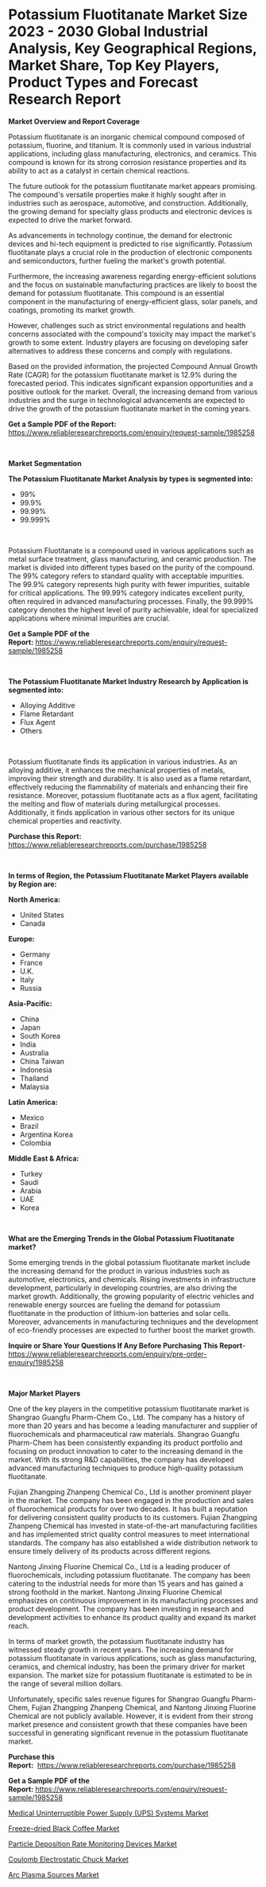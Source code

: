 <p><h1>Potassium Fluotitanate Market Size 2023 - 2030 Global Industrial Analysis, Key Geographical Regions, Market Share, Top Key Players, Product Types and Forecast Research Report</h1></p><p><strong>Market Overview and Report Coverage</strong></p>
<p><p>Potassium fluotitanate is an inorganic chemical compound composed of potassium, fluorine, and titanium. It is commonly used in various industrial applications, including glass manufacturing, electronics, and ceramics. This compound is known for its strong corrosion resistance properties and its ability to act as a catalyst in certain chemical reactions.</p><p>The future outlook for the potassium fluotitanate market appears promising. The compound's versatile properties make it highly sought after in industries such as aerospace, automotive, and construction. Additionally, the growing demand for specialty glass products and electronic devices is expected to drive the market forward.</p><p>As advancements in technology continue, the demand for electronic devices and hi-tech equipment is predicted to rise significantly. Potassium fluotitanate plays a crucial role in the production of electronic components and semiconductors, further fueling the market's growth potential.</p><p>Furthermore, the increasing awareness regarding energy-efficient solutions and the focus on sustainable manufacturing practices are likely to boost the demand for potassium fluotitanate. This compound is an essential component in the manufacturing of energy-efficient glass, solar panels, and coatings, promoting its market growth.</p><p>However, challenges such as strict environmental regulations and health concerns associated with the compound's toxicity may impact the market's growth to some extent. Industry players are focusing on developing safer alternatives to address these concerns and comply with regulations.</p><p>Based on the provided information, the projected Compound Annual Growth Rate (CAGR) for the potassium fluotitanate market is 12.9% during the forecasted period. This indicates significant expansion opportunities and a positive outlook for the market. Overall, the increasing demand from various industries and the surge in technological advancements are expected to drive the growth of the potassium fluotitanate market in the coming years.</p></p>
<p><strong>Get a Sample PDF of the Report:</strong> <a href="https://www.reliableresearchreports.com/enquiry/request-sample/1985258">https://www.reliableresearchreports.com/enquiry/request-sample/1985258</a></p>
<p>&nbsp;</p>
<p><strong>Market Segmentation</strong></p>
<p><strong>The Potassium Fluotitanate Market Analysis by types is segmented into:</strong></p>
<p><ul><li>99%</li><li>99.9%</li><li>99.99%</li><li>99.999%</li></ul></p>
<p>&nbsp;</p>
<p><p>Potassium Fluotitanate is a compound used in various applications such as metal surface treatment, glass manufacturing, and ceramic production. The market is divided into different types based on the purity of the compound. The 99% category refers to standard quality with acceptable impurities. The 99.9% category represents high purity with fewer impurities, suitable for critical applications. The 99.99% category indicates excellent purity, often required in advanced manufacturing processes. Finally, the 99.999% category denotes the highest level of purity achievable, ideal for specialized applications where minimal impurities are crucial.</p></p>
<p><strong>Get a Sample PDF of the Report:</strong>&nbsp;<a href="https://www.reliableresearchreports.com/enquiry/request-sample/1985258">https://www.reliableresearchreports.com/enquiry/request-sample/1985258</a></p>
<p>&nbsp;</p>
<p><strong>The Potassium Fluotitanate Market Industry Research by Application is segmented into:</strong></p>
<p><ul><li>Alloying Additive</li><li>Flame Retardant</li><li>Flux Agent</li><li>Others</li></ul></p>
<p>&nbsp;</p>
<p><p>Potassium fluotitanate finds its application in various industries. As an alloying additive, it enhances the mechanical properties of metals, improving their strength and durability. It is also used as a flame retardant, effectively reducing the flammability of materials and enhancing their fire resistance. Moreover, potassium fluotitanate acts as a flux agent, facilitating the melting and flow of materials during metallurgical processes. Additionally, it finds application in various other sectors for its unique chemical properties and reactivity.</p></p>
<p><strong>Purchase this Report:</strong>&nbsp; <a href="https://www.reliableresearchreports.com/purchase/1985258">https://www.reliableresearchreports.com/purchase/1985258</a></p>
<p>&nbsp;</p>
<p><strong>In terms of Region, the Potassium Fluotitanate Market Players available by Region are:</strong></p>
<p>
    <p> <strong> North America: </strong>
        <ul>
            <li>United States</li>
            <li>Canada</li>
        </ul>
        </p> 
    <p> <strong> Europe: </strong>
        <ul>
            <li>Germany</li>
            <li>France</li>
            <li>U.K.</li>
            <li>Italy</li>
            <li>Russia</li>
        </ul>
        </p> 
    <p> <strong> Asia-Pacific: </strong>
        <ul>
            <li>China</li>
            <li>Japan</li>
            <li>South Korea</li>
            <li>India</li>
            <li>Australia</li>
            <li>China Taiwan</li>
            <li>Indonesia</li>
            <li>Thailand</li>
            <li>Malaysia</li>
        </ul>
        </p> 
    <p> <strong> Latin America: </strong>
        <ul>
            <li>Mexico</li>
            <li>Brazil</li>
            <li>Argentina Korea</li>
            <li>Colombia</li>
        </ul>
        </p> 
    <p> <strong> Middle East & Africa: </strong>
        <ul>
            <li>Turkey</li>
            <li>Saudi</li>
            <li>Arabia</li>
            <li>UAE</li>
            <li>Korea</li>
        </ul>
    </p>
    </p>
<p>&nbsp;</p>
<p><strong>What are the Emerging Trends in the Global Potassium Fluotitanate market?</strong></p>
<p><p>Some emerging trends in the global potassium fluotitanate market include the increasing demand for the product in various industries such as automotive, electronics, and chemicals. Rising investments in infrastructure development, particularly in developing countries, are also driving the market growth. Additionally, the growing popularity of electric vehicles and renewable energy sources are fueling the demand for potassium fluotitanate in the production of lithium-ion batteries and solar cells. Moreover, advancements in manufacturing techniques and the development of eco-friendly processes are expected to further boost the market growth.</p></p>
<p><strong>Inquire or Share Your Questions If Any Before Purchasing This Report</strong>- <a href="https://www.reliableresearchreports.com/enquiry/pre-order-enquiry/1985258">https://www.reliableresearchreports.com/enquiry/pre-order-enquiry/1985258</a></p>
<p>&nbsp;</p>
<p><strong>Major Market Players</strong></p>
<p><p>One of the key players in the competitive potassium fluotitanate market is Shangrao Guangfu Pharm-Chem Co., Ltd. The company has a history of more than 20 years and has become a leading manufacturer and supplier of fluorochemicals and pharmaceutical raw materials. Shangrao Guangfu Pharm-Chem has been consistently expanding its product portfolio and focusing on product innovation to cater to the increasing demand in the market. With its strong R&D capabilities, the company has developed advanced manufacturing techniques to produce high-quality potassium fluotitanate.</p><p>Fujian Zhangping Zhanpeng Chemical Co., Ltd is another prominent player in the market. The company has been engaged in the production and sales of fluorochemical products for over two decades. It has built a reputation for delivering consistent quality products to its customers. Fujian Zhangping Zhanpeng Chemical has invested in state-of-the-art manufacturing facilities and has implemented strict quality control measures to meet international standards. The company has also established a wide distribution network to ensure timely delivery of its products across different regions.</p><p>Nantong Jinxing Fluorine Chemical Co., Ltd is a leading producer of fluorochemicals, including potassium fluotitanate. The company has been catering to the industrial needs for more than 15 years and has gained a strong foothold in the market. Nantong Jinxing Fluorine Chemical emphasizes on continuous improvement in its manufacturing processes and product development. The company has been investing in research and development activities to enhance its product quality and expand its market reach.</p><p>In terms of market growth, the potassium fluotitanate industry has witnessed steady growth in recent years. The increasing demand for potassium fluotitanate in various applications, such as glass manufacturing, ceramics, and chemical industry, has been the primary driver for market expansion. The market size for potassium fluotitanate is estimated to be in the range of several million dollars.</p><p>Unfortunately, specific sales revenue figures for Shangrao Guangfu Pharm-Chem, Fujian Zhangping Zhanpeng Chemical, and Nantong Jinxing Fluorine Chemical are not publicly available. However, it is evident from their strong market presence and consistent growth that these companies have been successful in generating significant revenue in the potassium fluotitanate market.</p></p>
<p><strong>Purchase this Report:</strong>&nbsp;&nbsp;<a href="https://www.reliableresearchreports.com/purchase/1985258">https://www.reliableresearchreports.com/purchase/1985258</a></p>
<p></p>
<p><strong>Get a Sample PDF of the Report:</strong>&nbsp;<a href="https://www.reliableresearchreports.com/enquiry/request-sample/1985258">https://www.reliableresearchreports.com/enquiry/request-sample/1985258</a></p>
<p><p><a href="https://medium.com/@juansmith1961/medical-uninterruptible-power-supply-ups-systems-market-size-reveals-the-best-marketing-channels-ef16ed1bc73e">Medical Uninterruptible Power Supply (UPS) Systems Market</a></p><p><a href="https://medium.com/@williambatz97/freeze-dried-black-coffee-market-trends-forecast-and-competitive-analysis-to-2030-7151fe770d27">Freeze-dried Black Coffee Market</a></p><p><a href="https://medium.com/@ivaschinner/particle-deposition-rate-monitoring-devices-market-exploring-market-share-market-trends-and-66d6e02b791d">Particle Deposition Rate Monitoring Devices Market</a></p><p><a href="https://medium.com/@thadnader/coulomb-electrostatic-chuck-market-insights-into-market-cagr-market-trends-and-growth-strategies-098a4955e8f2">Coulomb Electrostatic Chuck Market</a></p><p><a href="https://medium.com/@gussiehauck/arc-plasma-sources-market-research-report-its-history-and-forecast-2023-to-2030-66d3b61659ca">Arc Plasma Sources Market</a></p></p>